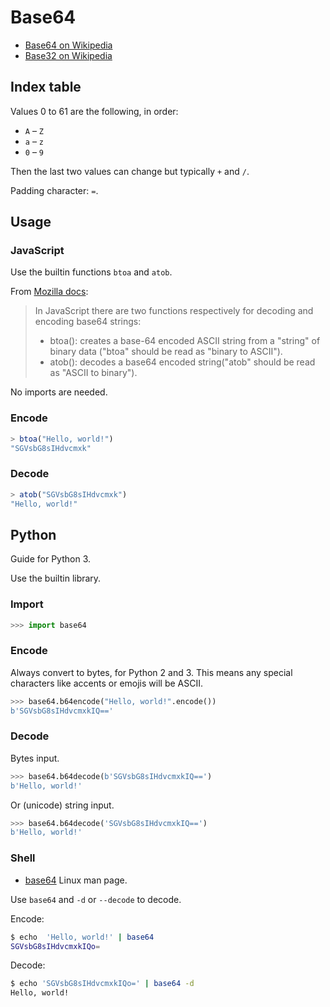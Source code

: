# Base64

- [Base64 on Wikipedia](https://en.wikipedia.org/wiki/Base64)
- [Base32 on Wikipedia](https://en.wikipedia.org/wiki/Base32)


## Index table

Values 0 to 61 are the following, in order:

- `A` – `Z`
- `a` – `z`
- `0` – `9`

Then the last two values can change but typically `+` and `/`.

Padding character: `=`.

## Usage

### JavaScript

Use the builtin functions `btoa` and `atob`.

From [Mozilla docs](https://developer.mozilla.org/en-US/docs/Glossary/Base64):

> In JavaScript there are two functions respectively for decoding and encoding base64 strings:
>
> - btoa(): creates a base-64 encoded ASCII string from a "string" of binary data ("btoa" should be read as "binary to ASCII").
>  - atob(): decodes a base64 encoded string("atob" should be read as "ASCII to binary").

No imports are needed.

### Encode

```javascript
> btoa("Hello, world!")
"SGVsbG8sIHdvcmxk"
```

### Decode

```javascript
> atob("SGVsbG8sIHdvcmxk")
"Hello, world!"
```

## Python

Guide for Python 3.

Use the builtin library.

### Import

```python
>>> import base64
```

### Encode

Always convert to bytes, for Python 2 and 3. This means any special characters like accents or emojis will be ASCII.

```python
>>> base64.b64encode("Hello, world!".encode())
b'SGVsbG8sIHdvcmxkIQ=='
```

### Decode

Bytes input.

```python
>>> base64.b64decode(b'SGVsbG8sIHdvcmxkIQ==')
b'Hello, world!'
```

Or (unicode) string input.

```python
>>> base64.b64decode('SGVsbG8sIHdvcmxkIQ==')
b'Hello, world!'
```


### Shell

- [base64](https://linux.die.net/man/1/base64) Linux man page.

Use `base64` and `-d` or `--decode` to decode.

Encode:

```sh
$ echo  'Hello, world!' | base64
SGVsbG8sIHdvcmxkIQo=
```

Decode:

```sh
$ echo 'SGVsbG8sIHdvcmxkIQo=' | base64 -d
Hello, world!
```
